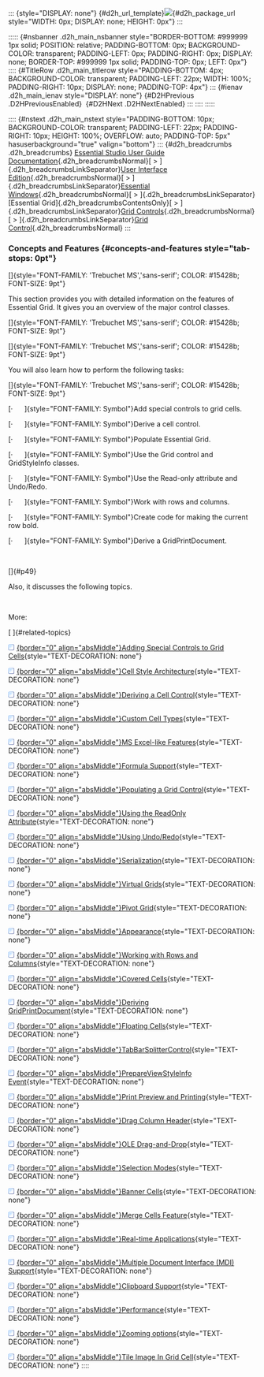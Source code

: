 ::: {style="DISPLAY: none"}
[](ms-xhelp:///?Id=d2h_url_template){#d2h_url_template}![](!package_url!){#d2h_package_url style="WIDTH: 0px; DISPLAY: none; HEIGHT: 0px"}
:::

::::: {#nsbanner .d2h_main_nsbanner style="BORDER-BOTTOM: #999999 1px solid; POSITION: relative; PADDING-BOTTOM: 0px; BACKGROUND-COLOR: transparent; PADDING-LEFT: 0px; PADDING-RIGHT: 0px; DISPLAY: none; BORDER-TOP: #999999 1px solid; PADDING-TOP: 0px; LEFT: 0px"}
:::: {#TitleRow .d2h_main_titlerow style="PADDING-BOTTOM: 4px; BACKGROUND-COLOR: transparent; PADDING-LEFT: 22px; WIDTH: 100%; PADDING-RIGHT: 10px; DISPLAY: none; PADDING-TOP: 4px"}
::: {#ienav .d2h_main_ienav style="DISPLAY: none"}
[](ms-xhelp:///?Id=b7d6da31-1306-4913-9ec4-0d1f2b6cf5e6){#D2HPrevious .D2HPreviousEnabled}  [](ms-xhelp:///?Id=e881abb1-e750-436f-bcf2-cdb400256cb8){#D2HNext .D2HNextEnabled}
:::
::::
:::::

:::: {#nstext .d2h_main_nstext style="PADDING-BOTTOM: 10px; BACKGROUND-COLOR: transparent; PADDING-LEFT: 22px; PADDING-RIGHT: 10px; HEIGHT: 100%; OVERFLOW: auto; PADDING-TOP: 5px" hasuserbackground="true" valign="bottom"}
::: {#d2h_breadcrumbs .d2h_breadcrumbs}
[Essential Studio User Guide Documentation](ms-xhelp:///?Id=12457748-09e3-4d74-a240-8e049cedf030){.d2h_breadcrumbsNormal}[ \> ]{.d2h_breadcrumbsLinkSeparator}[User Interface Edition](ms-xhelp:///?Id=c29296b7-531c-413b-a0ec-488ca1f7f669){.d2h_breadcrumbsNormal}[ \> ]{.d2h_breadcrumbsLinkSeparator}[Essential Windows](ms-xhelp:///?Id=e60759d8-47a4-4570-9d7a-16a68d63f2ea){.d2h_breadcrumbsNormal}[ \> ]{.d2h_breadcrumbsLinkSeparator}[Essential Grid]{.d2h_breadcrumbsContentsOnly}[ \> ]{.d2h_breadcrumbsLinkSeparator}[Grid Controls](ms-xhelp:///?Id=bf2d70d7-33dc-4c67-a55d-4fcf8d51dc2b){.d2h_breadcrumbsNormal}[ \> ]{.d2h_breadcrumbsLinkSeparator}[Grid Control](ms-xhelp:///?Id=ada2a727-2fb9-48d8-adef-54769621df7a){.d2h_breadcrumbsNormal}
:::

### Concepts and Features {#concepts-and-features style="tab-stops: 0pt"}

[]{style="FONT-FAMILY: 'Trebuchet MS','sans-serif'; COLOR: #15428b; FONT-SIZE: 9pt"} 

This section provides you with detailed information on the features of Essential Grid. It gives you an overview of the major control classes.

[]{style="FONT-FAMILY: 'Trebuchet MS','sans-serif'; COLOR: #15428b; FONT-SIZE: 9pt"} 

[]{style="FONT-FAMILY: 'Trebuchet MS','sans-serif'; COLOR: #15428b; FONT-SIZE: 9pt"} 

You will also learn how to perform the following tasks:

[]{style="FONT-FAMILY: 'Trebuchet MS','sans-serif'; COLOR: #15428b; FONT-SIZE: 9pt"} 

[·      ]{style="FONT-FAMILY: Symbol"}Add special controls to grid cells.

[·      ]{style="FONT-FAMILY: Symbol"}Derive a cell control.

[·      ]{style="FONT-FAMILY: Symbol"}Populate Essential Grid.

[·      ]{style="FONT-FAMILY: Symbol"}Use the Grid control and GridStyleInfo classes.

[·      ]{style="FONT-FAMILY: Symbol"}Use the Read-only attribute and Undo/Redo.

[·      ]{style="FONT-FAMILY: Symbol"}Work with rows and columns.

[·      ]{style="FONT-FAMILY: Symbol"}Create code for making the current row bold.

[·      ]{style="FONT-FAMILY: Symbol"}Derive a GridPrintDocument.

 

[]{#p49} 

Also, it discusses the following topics.

 

More:

[ ]{#related-topics}

[![](button.gif){border="0" align="absMiddle"}Adding Special Controls to Grid Cells](ms-xhelp:///?Id=4f790385-f988-44d6-8f48-ec1c7f97bf99){style="TEXT-DECORATION: none"}

[![](button.gif){border="0" align="absMiddle"}Cell Style Architecture](ms-xhelp:///?Id=90214841-8e92-48f7-a141-bad3ca0e6ce0){style="TEXT-DECORATION: none"}

[![](button.gif){border="0" align="absMiddle"}Deriving a Cell Control](ms-xhelp:///?Id=6fa0b3aa-cbe1-4750-b125-4a8a033d7ac7){style="TEXT-DECORATION: none"}

[![](button.gif){border="0" align="absMiddle"}Custom Cell Types](ms-xhelp:///?Id=c610a16e-f4c0-41d2-8559-8e7b7195f642){style="TEXT-DECORATION: none"}

[![](button.gif){border="0" align="absMiddle"}MS Excel-like Features](ms-xhelp:///?Id=85b8687e-8f02-4458-b839-9bcc4bbaa3f9){style="TEXT-DECORATION: none"}

[![](button.gif){border="0" align="absMiddle"}Formula Support](ms-xhelp:///?Id=f043529b-2de7-4bd8-91c5-125213139e91){style="TEXT-DECORATION: none"}

[![](button.gif){border="0" align="absMiddle"}Populating a Grid Control](ms-xhelp:///?Id=e83a73ee-fa23-4af9-8323-a64ac4ff9aa0){style="TEXT-DECORATION: none"}

[![](button.gif){border="0" align="absMiddle"}Using the ReadOnly Attribute](ms-xhelp:///?Id=816d40ef-b3e4-4374-93a1-f51713465019){style="TEXT-DECORATION: none"}

[![](button.gif){border="0" align="absMiddle"}Using Undo/Redo](ms-xhelp:///?Id=f30523f8-d9df-428d-85f4-5c4d975ecdad){style="TEXT-DECORATION: none"}

[![](button.gif){border="0" align="absMiddle"}Serialization](ms-xhelp:///?Id=1d6f3ef2-6240-417d-bede-0ab8a8f2127c){style="TEXT-DECORATION: none"}

[![](button.gif){border="0" align="absMiddle"}Virtual Grids](ms-xhelp:///?Id=799f5a44-2455-4975-9de6-872c3e1b2309){style="TEXT-DECORATION: none"}

[![](button.gif){border="0" align="absMiddle"}Pivot Grid](ms-xhelp:///?Id=07de39fe-fbcd-4ad0-919b-ce53c715453e){style="TEXT-DECORATION: none"}

[![](button.gif){border="0" align="absMiddle"}Appearance](ms-xhelp:///?Id=8952f845-1928-4aa0-885b-49fd42d97988){style="TEXT-DECORATION: none"}

[![](button.gif){border="0" align="absMiddle"}Working with Rows and Columns](ms-xhelp:///?Id=84916f96-631f-4ea3-9d42-71e564c76c4f){style="TEXT-DECORATION: none"}

[![](button.gif){border="0" align="absMiddle"}Covered Cells](ms-xhelp:///?Id=0999ec8a-2457-4f45-b032-64f5d7023334){style="TEXT-DECORATION: none"}

[![](button.gif){border="0" align="absMiddle"}Deriving GridPrintDocument](ms-xhelp:///?Id=e66a39d0-768d-46f2-a02c-48459f2450f7){style="TEXT-DECORATION: none"}

[![](button.gif){border="0" align="absMiddle"}Floating Cells](ms-xhelp:///?Id=8c434aef-3733-4ebe-8b1c-57bcf9b7295d){style="TEXT-DECORATION: none"}

[![](button.gif){border="0" align="absMiddle"}TabBarSplitterControl](ms-xhelp:///?Id=0565e4fd-5ff6-4c9d-9a47-6a6b30a3dd55){style="TEXT-DECORATION: none"}

[![](button.gif){border="0" align="absMiddle"}PrepareViewStyleInfo Event](ms-xhelp:///?Id=49bc2ec1-18aa-44aa-b6b9-4db1c115834e){style="TEXT-DECORATION: none"}

[![](button.gif){border="0" align="absMiddle"}Print Preview and Printing](ms-xhelp:///?Id=120e2319-0606-4162-bfbf-3633d3017b84){style="TEXT-DECORATION: none"}

[![](button.gif){border="0" align="absMiddle"}Drag Column Header](ms-xhelp:///?Id=9c5cfd59-b3bf-4280-841f-b53de413e084){style="TEXT-DECORATION: none"}

[![](button.gif){border="0" align="absMiddle"}OLE Drag-and-Drop](ms-xhelp:///?Id=604c3d60-a9e7-437b-bcfa-c77a49a2eca6){style="TEXT-DECORATION: none"}

[![](button.gif){border="0" align="absMiddle"}Selection Modes](ms-xhelp:///?Id=8979b173-18aa-4a18-bc2f-88d6c765ba32){style="TEXT-DECORATION: none"}

[![](button.gif){border="0" align="absMiddle"}Banner Cells](ms-xhelp:///?Id=d2207ae9-a6f8-4a82-96b9-9abd832d3d4d){style="TEXT-DECORATION: none"}

[![](button.gif){border="0" align="absMiddle"}Merge Cells Feature](ms-xhelp:///?Id=8048a49f-328f-4089-98f6-d76b2d335c37){style="TEXT-DECORATION: none"}

[![](button.gif){border="0" align="absMiddle"}Real-time Applications](ms-xhelp:///?Id=e107bbc8-60c9-45ad-9a3b-ebbabb6c5dd0){style="TEXT-DECORATION: none"}

[![](button.gif){border="0" align="absMiddle"}Multiple Document Interface (MDI) Support](ms-xhelp:///?Id=81257bf9-77cf-41e6-bb87-90bbc3b30d65){style="TEXT-DECORATION: none"}

[![](button.gif){border="0" align="absMiddle"}Clipboard Support](ms-xhelp:///?Id=ab5dbed8-87c8-484c-b1c9-631ef61e206a){style="TEXT-DECORATION: none"}

[![](button.gif){border="0" align="absMiddle"}Performance](ms-xhelp:///?Id=acb07956-8dfe-4a83-8690-5036fd52ed7b){style="TEXT-DECORATION: none"}

[![](button.gif){border="0" align="absMiddle"}Zooming options](ms-xhelp:///?Id=2f9d5876-9056-467e-9992-bbbaeb788c6c){style="TEXT-DECORATION: none"}

[![](button.gif){border="0" align="absMiddle"}Tile Image In Grid Cell](ms-xhelp:///?Id=cd47893f-52de-4ab5-aa12-658601014cc7){style="TEXT-DECORATION: none"}
::::
